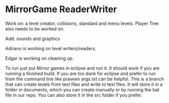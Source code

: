 # MirrorGame ReaderWriter

Work on: a level creator, collisions, standard and menu levels.  Player Tree also needs to be worked on.

Add: sounds and graphics

Adriano is working on level writers/readers.

Edgar is working on cleaning up.


To run just put Mirror games in eclipse and run it.  It should work if you are running a finished build.
If you are too dank for eclipse and prefer to run from the command line like praveen args.txt can be helpful.
This is a branch that can create levels from text files and write to text files.
It will store it in a folder in documents, which you can create manually or by running the bat file
in our repo.  You can also store it in the src folder if you prefer.
